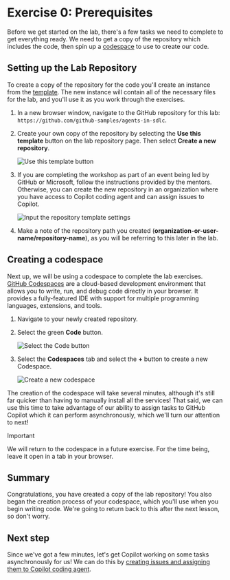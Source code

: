 # Exercise 0: Prerequisites

Before we get started on the lab, there's a few tasks we need to complete to get everything ready. We need to get a copy of the repository which includes the code, then spin up a [codespace][codespaces] to use to create our code.

## Setting up the Lab Repository

To create a copy of the repository for the code you'll create an instance from the [template][template-repository]. The new instance will contain all of the necessary files for the lab, and you'll use it as you work through the exercises. 

1. In a new browser window, navigate to the GitHub repository for this lab: `https://github.com/github-samples/agents-in-sdlc`.
2. Create your own copy of the repository by selecting the **Use this template** button on the lab repository page. Then select **Create a new repository**.

    ![Use this template button](images/use-template.png)

3. If you are completing the workshop as part of an event being led by GitHub or Microsoft, follow the instructions provided by the mentors. Otherwise, you can create the new repository in an organization where you have access to Copilot coding agent and can assign issues to Copilot.

    ![Input the repository template settings](images/repository-template-settings.png)

4. Make a note of the repository path you created (**organization-or-user-name/repository-name**), as you will be referring to this later in the lab.

## Creating a codespace

Next up, we will be using a codespace to complete the lab exercises. [GitHub Codespaces][codespaces] are a cloud-based development environment that allows you to write, run, and debug code directly in your browser. It provides a fully-featured IDE with support for multiple programming languages, extensions, and tools.

1. Navigate to your newly created repository.
2. Select the green **Code** button.

    ![Select the Code button](images/code-button.png)

3. Select the **Codespaces** tab and select the **+** button to create a new Codespace.

    ![Create a new codespace](images/create-codespace.png)

The creation of the codespace will take several minutes, although it's still far quicker than having to manually install all the services! That said, we can use this time to take advantage of our ability to assign tasks to GitHub Copilot which it can perform asynchronously, which we'll turn our attention to next!

> [!IMPORTANT]
> We will return to the codespace in a future exercise. For the time being, leave it open in a tab in your browser.

## Summary

Congratulations, you have created a copy of the lab repository! You also began the creation process of your codespace, which you'll use when you begin writing code. We're going to return back to this after the next lesson, so don't worry.

## Next step

Since we've got a few minutes, let's get Copilot working on some tasks asynchronously for us! We can do this by [creating issues and assigning them to Copilot coding agent](./1-copilot-coding-agent.md).

[codespaces]: https://github.com/features/codespaces
[template-repository]: https://docs.github.com/en/repositories/creating-and-managing-repositories/creating-a-template-repository
